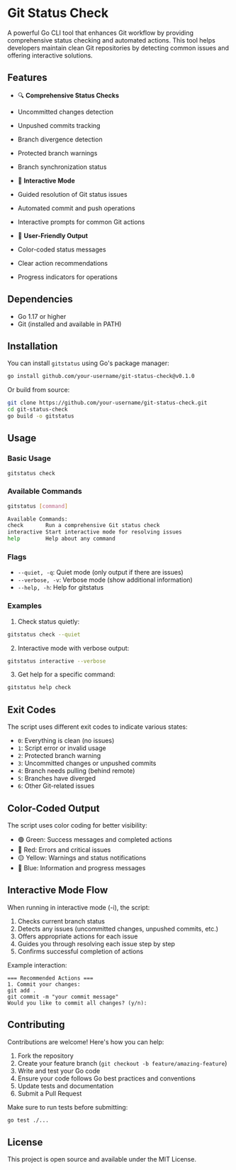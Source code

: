 # Git Status Check

A powerful Go CLI tool that enhances Git workflow by providing comprehensive status checking and automated actions. This tool helps developers maintain clean Git repositories by detecting common issues and offering interactive solutions.

## Features

- 🔍 **Comprehensive Status Checks**
- Uncommitted changes detection
- Unpushed commits tracking
- Branch divergence detection
- Protected branch warnings
- Branch synchronization status

- 🤖 **Interactive Mode**
- Guided resolution of Git status issues
- Automated commit and push operations
- Interactive prompts for common Git actions

- 🎨 **User-Friendly Output**
- Color-coded status messages
- Clear action recommendations
- Progress indicators for operations

## Dependencies

- Go 1.17 or higher
- Git (installed and available in PATH)

## Installation

You can install `gitstatus` using Go's package manager:

```bash
go install github.com/your-username/git-status-check@v0.1.0
```

Or build from source:

```bash
git clone https://github.com/your-username/git-status-check.git
cd git-status-check
go build -o gitstatus
```

## Usage

### Basic Usage
```bash
gitstatus check
```

### Available Commands
```bash
gitstatus [command]

Available Commands:
check       Run a comprehensive Git status check
interactive Start interactive mode for resolving issues
help        Help about any command
```

### Flags
- `--quiet, -q`: Quiet mode (only output if there are issues)
- `--verbose, -v`: Verbose mode (show additional information)
- `--help, -h`: Help for gitstatus

### Examples

1. Check status quietly:
```bash
gitstatus check --quiet
```

2. Interactive mode with verbose output:
```bash
gitstatus interactive --verbose
```

3. Get help for a specific command:
```bash
gitstatus help check
```

## Exit Codes

The script uses different exit codes to indicate various states:

- `0`: Everything is clean (no issues)
- `1`: Script error or invalid usage
- `2`: Protected branch warning
- `3`: Uncommitted changes or unpushed commits
- `4`: Branch needs pulling (behind remote)
- `5`: Branches have diverged
- `6`: Other Git-related issues

## Color-Coded Output

The script uses color coding for better visibility:

- 🟢 Green: Success messages and completed actions
- 🔴 Red: Errors and critical issues
- 🟡 Yellow: Warnings and status notifications
- 🔵 Blue: Information and progress messages

## Interactive Mode Flow

When running in interactive mode (-i), the script:

1. Checks current branch status
2. Detects any issues (uncommitted changes, unpushed commits, etc.)
3. Offers appropriate actions for each issue
4. Guides you through resolving each issue step by step
5. Confirms successful completion of actions

Example interaction:
```
=== Recommended Actions ===
1. Commit your changes:
git add .
git commit -m "your commit message"
Would you like to commit all changes? (y/n):
```

## Contributing

Contributions are welcome! Here's how you can help:

1. Fork the repository
2. Create your feature branch (`git checkout -b feature/amazing-feature`)
3. Write and test your Go code
4. Ensure your code follows Go best practices and conventions
5. Update tests and documentation
6. Submit a Pull Request

Make sure to run tests before submitting:
```bash
go test ./...
```

## License

This project is open source and available under the MIT License.

